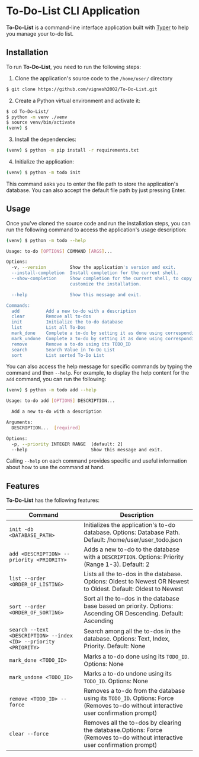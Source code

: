 # To-Do-List CLI Application

**To-Do-List** is a command-line interface application built with [Typer](https://typer.tiangolo.com/) to help you manage your to-do list.

## Installation

To run **To-Do-List**, you need to run the following steps:

1. Clone the application's source code to the `/home/user/` directory
```sh
$ git clone https://github.com/vignesh2002/To-Do-List.git
```
2. Create a Python virtual environment and activate it:

```sh
$ cd To-Do-List/
$ python -m venv ./venv
$ source venv/bin/activate
(venv) $
```

3. Install the dependencies:

```sh
(venv) $ python -m pip install -r requirements.txt
```

4. Initialize the application:

```sh
(venv) $ python -m todo init
```

This command asks you to enter the file path to store the application's database. You can also accept the default file path by just pressing Enter.

## Usage

Once you've cloned the source code and run the installation steps, you can run the following command to access the application's usage description:
```sh
(venv) $ python -m todo --help
```

```sh
Usage: to-do [OPTIONS] COMMAND [ARGS]...

Options:
  -v, --version         Show the application's version and exit.
  --install-completion  Install completion for the current shell.
  --show-completion     Show completion for the current shell, to copy it or
                        customize the installation.

  --help                Show this message and exit.

Commands:
  add          Add a new to-do with a description
  clear        Remove all to-dos
  init         Initialize the to-do database
  list         List all To-Dos
  mark_done    Complete a to-do by setting it as done using corresponding...
  mark_undone  Complete a to-do by setting it as done using corresponding...
  remove       Remove a to-do using its TODO_ID
  search       Search Value in To-Do List
  sort         List sorted To-Do List
```

You can also access the help message for specific commands by typing the command and then `--help`. For example, to display the help content for the `add` command, you can run the following:

```sh
(venv) $ python -m todo add --help
```

```sh
Usage: to-do add [OPTIONS] DESCRIPTION...

  Add a new to-do with a description

Arguments:
  DESCRIPTION...  [required]

Options:
  -p, --priority INTEGER RANGE  [default: 2]
  --help                        Show this message and exit.
```

Calling `--help` on each command provides specific and useful information about how to use the command at hand.

## Features

**To-Do-List** has the following features:

| Command                                                           | Description                                                  |
| ------------------                                                | ------------------------------------------------------------ |
| `init -db <DATABASE_PATH>`                                        | Initializes the application's to-do database. Options: Database Path. Default: /home/user/user_todo.json              |
| `add <DESCRIPTION> --priority <PRIORITY>`                         | Adds a new to-do to the database with a `DESCRIPTION`. Options: Priority (Range 1-3). Default: 2       |
| `list --order <ORDER_OF_LISTING>`                                 | Lists all the to-dos in the database. Options: Oldest to Newest OR Newest to Oldest. Default: Oldest to Newest                       |
| `sort --order <ORDER_OF_SORTING>`                                 | Sort all the to-dos in the database base based on priority. Options: Ascending OR Descending. Default: Ascending                      |
| `search --text <DESCRIPTION> --index <ID> --priority <PRIORITY>`  | Search among all the to-dos in the database. Options: Text, Index, Priority. Default: None                      |
| `mark_done <TODO_ID>`                                             | Marks a to-do done using its `TODO_ID`. Options: None|
| `mark_undone <TODO_ID>`                                           | Marks a to-do undone using its `TODO_ID`. Options: None|
| `remove <TODO_ID> --force`                                        | Removes a to-do from the database using its `TODO_ID`. Options: Force (Removes to-do without interactive user confirmation prompt)      |
| `clear --force`                                                   | Removes all the to-dos by clearing the database.Options: Force (Removes to-do without interactive user confirmation prompt)             |
